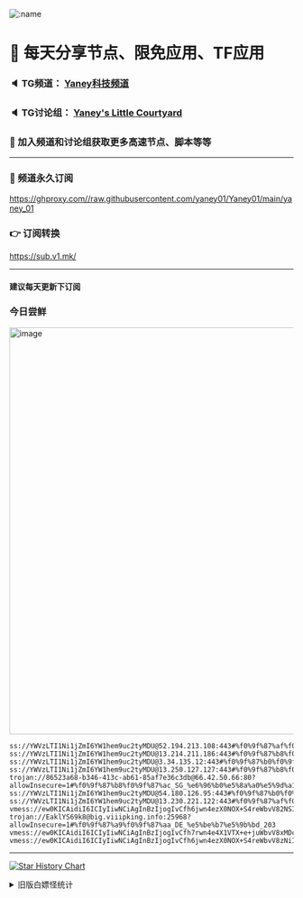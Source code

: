    ![:name](https://count.getloli.com/get/@yaney01?theme=gelbooru-h)

# 🚀 每天分享节点、限免应用、TF应用
### 🔈 TG频道： [Yaney科技频道](https://t.me/yaney_01) 
### 🔈 TG讨论组： [Yaney's Little Courtyard](https://t.me/+caB8IkK7JvMzM2I1)
### 🔔 加入频道和讨论组获取更多高速节点、脚本等等  
***
### 🔗  频道永久订阅
   https://ghproxy.com//raw.githubusercontent.com/yaney01/Yaney01/main/yaney_01
### 👉  订阅转换
   https://sub.v1.mk/
***
#### 建议每天更新下订阅
### 今日尝鲜
<img width="722" alt="image" src="https://user-images.githubusercontent.com/53202722/236966629-e8bf9fd5-3578-4e32-823e-75cfd923db04.png">


```
ss://YWVzLTI1Ni1jZmI6YW1hem9uc2tyMDU@52.194.213.108:443#%f0%9f%87%af%f0%9f%87%b5_JP_%e6%97%a5%e6%9c%ac_191
ss://YWVzLTI1Ni1jZmI6YW1hem9uc2tyMDU@13.214.211.186:443#%f0%9f%87%b8%f0%9f%87%ac_SG_%e6%96%b0%e5%8a%a0%e5%9d%a1_183
ss://YWVzLTI1Ni1jZmI6YW1hem9uc2tyMDU@3.34.135.12:443#%f0%9f%87%b0%f0%9f%87%b7_KR_%e9%9f%a9%e5%9b%bd_185
ss://YWVzLTI1Ni1jZmI6YW1hem9uc2tyMDU@13.250.127.127:443#%f0%9f%87%b8%f0%9f%87%ac_SG_%e6%96%b0%e5%8a%a0%e5%9d%a1_188
trojan://86523a68-b346-413c-ab61-85af7e36c3db@66.42.50.66:80?allowInsecure=1#%f0%9f%87%b8%f0%9f%87%ac_SG_%e6%96%b0%e5%8a%a0%e5%9d%a1_199
ss://YWVzLTI1Ni1jZmI6YW1hem9uc2tyMDU@54.180.126.95:443#%f0%9f%87%b0%f0%9f%87%b7_KR_%e9%9f%a9%e5%9b%bd_184
ss://YWVzLTI1Ni1jZmI6YW1hem9uc2tyMDU@13.230.221.122:443#%f0%9f%87%af%f0%9f%87%b5_JP_%e6%97%a5%e6%9c%ac_189
vmess://ew0KICAidiI6ICIyIiwNCiAgInBzIjogIvCfh6jwn4ezX0NOX+S4reWbvV82NSIsDQogICJhZGQiOiAiaGs2LmFmNDljNGU0YzJlZi5zYW5mZW4wMDQubWUiLA0KICAicG9ydCI6ICI0NDMiLA0KICAiaWQiOiAiZGQ4MzE0Y2MtMzc1NC00MTZkLTk0NTYtMDk5MWYyZTc0NzUzIiwNCiAgImFpZCI6ICIwIiwNCiAgInNjeSI6ICJhdXRvIiwNCiAgIm5ldCI6ICJ3cyIsDQogICJ0eXBlIjogIm5vbmUiLA0KICAiaG9zdCI6ICJoazYuYWY0OWM0ZTRjMmVmLnNhbmZlbjAwNC5tZSIsDQogICJwYXRoIjogIi96aC1jbiIsDQogICJ0bHMiOiAidGxzIiwNCiAgInNuaSI6ICIiDQp9
trojan://EaklYS69k8@big.viiipking.info:25968?allowInsecure=1#%f0%9f%87%a9%f0%9f%87%aa_DE_%e5%be%b7%e5%9b%bd_203
vmess://ew0KICAidiI6ICIyIiwNCiAgInBzIjogIvCfh7rwn4e4X1VTX+e+juWbvV8xMDciLA0KICAiYWRkIjogImNmLm5vYXJpZXMuZGUiLA0KICAicG9ydCI6ICI4MDgwIiwNCiAgImlkIjogIjY3YzVjZTQ1LTdiNDgtNDczZS1iZjI1LWU0YzgzMGIwZWQyNCIsDQogICJhaWQiOiAiMCIsDQogICJzY3kiOiAiYXV0byIsDQogICJuZXQiOiAid3MiLA0KICAidHlwZSI6ICJub25lIiwNCiAgImhvc3QiOiAiYnV5dm0uaWlpby53aWtpIiwNCiAgInBhdGgiOiAiL2FyaWVzP2VkPTIwNDgiLA0KICAidGxzIjogIiIsDQogICJzbmkiOiAiIg0KfQ==
vmess://ew0KICAidiI6ICIyIiwNCiAgInBzIjogIvCfh6jwn4ezX0NOX+S4reWbvV8zNiIsDQogICJhZGQiOiAic3cudGJzdGJzdGJzdGJzNjY2LmNvbSIsDQogICJwb3J0IjogIjE4ODMxIiwNCiAgImlkIjogIjU3MjY5MGIzLTcxMjAtM2I0MS04ZmI3LTA3MGRlZmFhZTc1NSIsDQogICJhaWQiOiAiMCIsDQogICJzY3kiOiAiYXV0byIsDQogICJuZXQiOiAid3MiLA0KICAidHlwZSI6ICJub25lIiwNCiAgImhvc3QiOiAic3cudGJzdGJzdGJzdGJzNjY2LmNvbSIsDQogICJwYXRoIjogIi8iLA0KICAidGxzIjogIiIsDQogICJzbmkiOiAiIg0KfQ==
```

***
   [![Star History Chart](https://api.star-history.com/svg?repos=yaney01/Yaney01&type=Date)](https://star-history.com/#yaney01/Yaney01&Date)
<details>
     <summary>旧版白嫖怪统计</summary>
   <p align="left"> 
  <img src="https://profile-counter.glitch.me/yaney01/count.svg" />
</p>
   </details>
